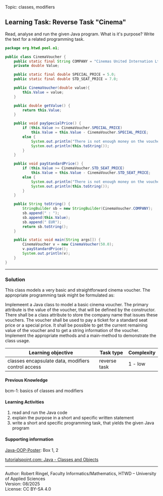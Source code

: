 Topic: classes, modifiers

## Learning Task: Reverse Task "Cinema"

Read, analyse and run the given Java program. What is it's purpose?
Write the text for a related programming task.

``` java
package org.htwd.pool.o1;

public class CinemaVoucher {
    public static final String COMPANY = "Cinemas United Internation Ltd.";
    private double Value;

    public static final double SPECIAL_PRICE = 5.0;
    public static final double STD_SEAT_PRICE = 7.0;

    public CinemaVoucher(double value){
        this.Value = value;
    }

    public double getValue() {
        return this.Value;
    }

    public void paySpecialPrice() {
        if (this.Value >= CinemaVoucher.SPECIAL_PRICE)
            this.Value = this.Value - CinemaVoucher.SPECIAL_PRICE;
        else {
            System.out.println("There is not enough money on the voucher");
            System.out.println(this.toString());
        }
    }

    public void payStandardPrice() {
        if (this.Value >= CinemaVoucher.STD_SEAT_PRICE)
            this.Value = this.Value - CinemaVoucher.STD_SEAT_PRICE;
        else {
            System.out.println("There is not enough money on the voucher");
            System.out.println(this.toString());
        }
    }

    public String toString() {
        StringBuilder sb = new StringBuilder(CinemaVoucher.COMPANY);
        sb.append(" : ");
        sb.append(this.Value);
        sb.append(" EUR");
        return sb.toString();
    }

    public static void main(String args[]) {
        CinemaVoucher v = new CinemaVoucher(50.0);
        v.payStandardPrice();
        System.out.println(v);
    }
}
```

---------------------------------------

### Solution

This class models a very basic and straightforward cinema voucher.
The appropriate programming task might be formulated as:

Implemeent a Java class to model a basic cinema voucher. The primary attribute is the value of the voucher, that will be defined by the constructor. There shall be a class attribute to store the company name that issues these vouchers. The voucher shall be used to pay a  ticket for a standard seat price or a special price. It shall be possible to get the current remaining value of the voucher and to get a string information of the voucher.
Implement the appropriate methods and a main-method to demonstrate the class usage.

| **Learning objective**                         | **Task type**     | **Complexity** |
| ---------------------------------------------- | ----------------- | -------------- |
| classes encapsulate data, modifiers control access | reverse task  | 1 - low        |  

#### Previous Knowledge

bcm-1: basics of classes and modifiers  

#### Learning Activities

1) read and run the Java code
2) explain the purpose in a short and specific written statement
3) write a short and specific programming task, that yields the given Java program

#### Supporting information

[Java-OOP-Poster](../JavaPosterOOP_engl.pdf): Box 1, 2

[tutorialspoint.com: Java - Classes and Objects](https://www.tutorialspoint.com/java/java_object_classes.htm)  

---------------------------------------
Author: Robert Ringel, Faculty Informatics/Mathematics, HTWD – University of Applied Sciences  
Version: 08/2025            
License: CC BY-SA 4.0